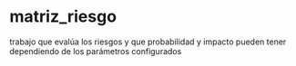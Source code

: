 # matriz_riesgo
trabajo que evalúa los riesgos y que probabilidad y impacto pueden tener dependiendo de los parámetros configurados
